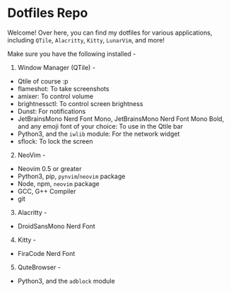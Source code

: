 # Dotfiles Repo

Welcome! Over here, you can find my dotfiles for various applications, including `QTile`, `Alacritty`, `Kitty`, `LunarVim`, and more!

Make sure you have the following installed -

1. Window Manager (QTile) -
  - Qtile of course :p
  - flameshot: To take screenshots
  - amixer: To control volume
  - brightnessctl: To control screen brightness
  - Dunst: For notifications
  - JetBrainsMono Nerd Font Mono, JetBrainsMono Nerd Font Mono Bold, and any emoji font of your choice: To use in the Qtile bar
  - Python3, and the `iwlib` module: For the network widget
  - sflock: To lock the screen

2. NeoVim -
  - Neovim 0.5 or greater
  - Python3, pip, `pynvim`/`neovim` package
  - Node, npm, `neovim` package
  - GCC, G++ Compiler
  - git

3. Alacritty -
  - DroidSansMono Nerd Font

4. Kitty -
  - FiraCode Nerd Font

5. QuteBrowser -
  - Python3, and the `adblock` module

